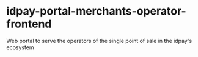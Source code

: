 # idpay-portal-merchants-operator-frontend
Web portal to serve the operators of the single point of sale in the idpay's ecosystem
